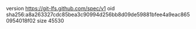 version https://git-lfs.github.com/spec/v1
oid sha256:a8a263327cdc85bea3c90994d256bb8d09de59881bfee4a9eac8650954018f02
size 45530
